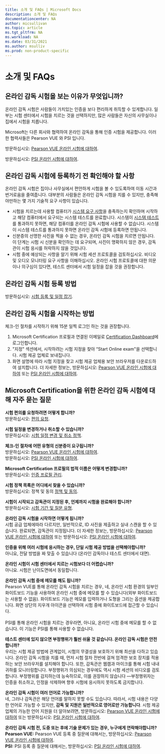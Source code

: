 ```yaml
---
title: 소개 및 FAQs | Microsoft Docs
description: 소개 및 FAQs 
documentationcenter: NA 
author: micsullivan
ms.topic: article
ms.tgt_pltfrm: NA
ms.workload: NA
ms.date: 03/31/2021
ms.author: msulliv
ms.prod: non-product-specific
---
```

# 소개 및 FAQs

## 온라인 감독 시험을 보는 이유가 무엇입니까?

온라인 감독 시험은 사람들이 가치있는 인증을 보다 편리하게 취득할 수 있게합니다. 일부는 시험 센터에서 시험을 치르는 것을 선택하지만, 많은 사람들은 자신의 사무실이나 집에서 시험을 치릅니다.

Microsoft는 다른 회사와 협력하여 온라인 감독을 통해 인증 시험을 제공합니다. 이러한 협력사들은 Pearson VUE 와 PSI 입니다.

방문하십시오: [Pearson VUE 온라인 시험에 대하여](/learn/certifications/online-exams).

방문하십시오: [PSI 온라인 시험에 대하여](/learn/certifications/online-exams-psi).

## 온라인 감독 시험에 등록하기 전 확인해야 할 사항

온라인 감독 시험은 집이나 사무실에서 편안하게 시험을 볼 수 있도록하여 이동 시간과 번거로움을 줄여줍니다. 대부분의 사람들은 온라인 감독 시험을 치를 수 있지만, 충족해야만하는 몇 가지 기술적 요구 사항이 있습니다. 

- 시험을 치르는데 사용할 컴퓨터가 [시스템 요구 사항](/learn/certifications/online-exams-psi#minimum-system-requirements)을 충족하는지 확인하며 시작하고 해당 컴퓨터에서 요구되는 시스템 테스트를 완료합니다. 시스템이 [시스템 테스트](/learn/certifications/online-exams-psi#run-a-system-check)를 통과하지 못하면, 해당 컴퓨터를 온라인 감독 시험에 사용할 수 없습니다. 시스템이 시스템 테스트를 통과하지 못하면 온라인 감독 시험에 등록하면 안됩니다. 
- 신분증의 선명한 사진을 찍을 수 없는 경우, 온라인 감독 시험을 치르면 안됩니다. 이 단계는 시험 시 신분을 확인하는 데 요구되며, 사진이 명확하지 않은 경우, 감독관이 시험 응시를 허락하지 않을 것입니다. 
- 시험 중에 예상되는 사항을 알기 위해 시험 세션 프로토콜을 검토하십시오. 비디오 및 오디오 모니터링 요구 사항을 이해하십시오. 온라인 시험 프로토콜에 대한 의문이나 의구심이 있다면, 테스트 센터에서 시험 일정을 잡을 것을 권장합니다. 

## 온라인 감독 시험 등록 방법

방문하십시오: [시험 등록 및 일정 잡기](/learn/certifications/register-schedule-exam).

## 온라인 감독 시험을 시작하는 방법

체크-인 절차를 시작하기 위해 15분 일찍 로그인 하는 것을 권장합니다. 

1. Microsoft Certification 프로필과 연결된 이메일로 [Certification Dashboard](https://aka.ms/certdashboard)에 로그인합니다. 
2. "지정" 섹션에서, 시작하려는 시험 지정을 찾아 “Start Online exam"을 선택합니다. 시험 제공 업체로 보내집니다.
3. 화면 설명에 따라 시험 지정을 찾고 시험 제공 업체용 보안 브라우저를 다운로드하여 설치합니다.  더 자세한 정보는, 방문하십시오: [Pearson VUE 온라인 시험에 대하여](/learn/certifications/online-exams) 또는 [PSI 온라인 시험에 대하여](/learn/certifications/online-exams-psi).

## Microsoft Certification을 위한 온라인 감독 시험에 대해 자주 묻는 질문

**시험 편의를 요청하려면 어떻게 합니까?**
<br>방문하십시오: [편의 요청](/learn/certifications/request-accommodations).

**시험 일정을 변경하거나 취소할 수 있습니까?**
<br>방문하십시오: [시험 일정 변경 및 취소 정책](/learn/certifications/exam-reschedule-and-cancellation-policy).

**체크-인 절차에 어떤 유형의 신분증이 요구됩니까?**
<br>방문하십시오: [Pearson VUE 온라인 시험에 대하여](/learn/certifications/online-exams).
<br>방문하십시오: [PSI 온라인 시험에 대하여](/learn/certifications/online-exams-psi).

**Microsoft Certification 프로필의 법적 이름은 어떻게 변경합니까?**
<br>방문하십시오: [인증 프로필 관리](/learn/certifications/manage-certification-profile).

**시험 정책 목록은 어디에서 찾을 수 있습니까?**
<br>방문하십시오: 정책 및 동의 [정책 및 동의](/learn/certifications/certification-exam-policies).

**시험이 시작되고 감독관이 지정된 후, 언제까지 시험을 완료해야 합니까?**
<br>방문하십시오: [시험 기간 및 질문 유형](/learn/certifications/exam-duration-question-types).

**온라인 감독 시험을 시작하면 어떻게 됩니까?**
<br>시험 공급 업체에따라 다르지만, 일반적으로, ID 사진을 제출하고 실내 스캔을 할 수 있습니다. 완료되면, 감독관이 지정됩니다. 더 자세한 정보는, 방문하십시오: [Pearson VUE 온라인 시험에 대하여](/learn/certifications/online-exams) 또는 방문하십시오: [PSI 온라인 시험에 대하여](/learn/certifications/online-exams-psi).

**인증을 위해 여러 시험에 응시하는 경우, 단일 시험 제공 방법을 선택해야합니까?**
<br>아니요, 전달 방법을 짜 맞출 수 있습니다 (온라인 감독이나 테스트 센터에서 대면).

**온라인 시험이 시험 센터에서 치르는 시험보다 더 어렵습니까?**
<br>아니요. 시험은 난이도면에서 동일합니다.

**온라인 감독 시험 중에 메모를 해도 됩니까?**
<br>Pearson VUE를 통해 온라인 감독 시험을 치르는 경우, 네, 온라인 시험 환경의 일부인 화이트보드 기능을 사용하여 온라인 시험 중에 메모를 할 수 있습니다(외부 화이트보드는 사용할 수 없음). 화이트보드 기능은 메모를 입력하거나 도형을 그리는 옵션을 제공합니다. 화면 상단의 지우개 아이콘을 선택하여 시험 중에 화이트보드에 접근할 수 있습니다.   
<br>PSI를 통해 온라인 시험을 치르는 경우라면, 아니요, 온라인 시험 중에 메모를 할 수 없습니다. 이 기능은 PSI를 통해 사용할 수 없습니다. 

**테스트 센터에 있지 않으면 부정행위가 훨씬 쉬울 것 같습니다. 온라인 감독 시험은 안전합니까?**
<br>우리는 시험 제공 방법에 관계없이, 시험의 무결성을 보호하기 위해 최선을 다하고 있습니다. 온라인 감독 시험을 치를 때, 먼저 시험 절차 전반에 걸쳐 엄격한 보호 장치를 적용하는 보안 브라우저를 설치해야 합니다. 또한, 감독관은 웹캠과 마이크를 통해 시험 내내 귀하를 모니터링합니다. 부정행위가 의심되는 경우에도 역시 시험 세션의 비디오를 검토합니다. 부정행위를 감지하는데 능숙하므로, 이를 권장하지 않습니다 —부정행위자는 인증을 취소하고, 인정을 삭제하며 향후 시험에 응시하지 못하도록 금지합니다.

**온라인 감독 시험이 여러 언어로 가능합니까?**
<br>네, 그러나 감독관은 해당 언어를 말하지 못할 수도 있습니다. 따라서, 시험 내용은 다양한 언어로 가능할 수 있지만, **감독 및 지원은 일반적으로 영어로만 가능합니다**. 시험 제공 업체의 가능한 언어 지원을 더 알아보려면, 방문하십시오: [Pearson VUE 온라인 시험에 대하여](/learn/certifications/online-exams) 또는 방문하십시오: [PSI 온라인 시험에 대하여](/learn/certifications/online-exams-psi).

**온라인 감독 시험 전, 도중 또는 후에 기술 문제가 있는 경우, 누구에게 연락해야합니까?**
<br>**Pearson VUE:** Pearson VUE 등록 중 질문에 대해서는, 방문하십시오: [Pearson VUE 온라인 시험에 대하여](/learn/certifications/online-exams).
<br>**PSI:** PSI 등록 중 질문에 대해서는, 방문하십시오: [PSI 온라인 시험에 대하여](/learn/certifications/online-exams-psi).
